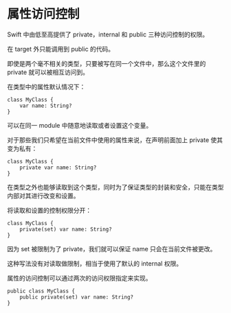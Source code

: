 # 属性访问控制

Swift 中由低至高提供了 private，internal 和 public 三种访问控制的权限。

在 target 外只能调用到 public 的代码。

即使是两个毫不相关的类型，只要被写在同一个文件中，那么这个文件里的 private 就可以被相互访问到。

在类型中的属性默认情况下：

	class MyClass {
	    var name: String?
	}
	
可以在同一 module 中随意地读取或者设置这个变量。

对于那些我们只希望在当前文件中使用的属性来说，在声明前面加上 private 使其变为私有：

	class MyClass {
	    private var name: String?
	}

在类型之外也能够读取到这个类型，同时为了保证类型的封装和安全，只能在类型内部对其进行改变和设置。

将读取和设置的控制权限分开：
 
	class MyClass {
	    private(set) var name: String?
	}
	
因为 set 被限制为了 private，我们就可以保证 name 只会在当前文件被更改。

这种写法没有对读取做限制，相当于使用了默认的 internal 权限。

属性的访问控制可以通过两次的访问权限指定来实现。

	public class MyClass {
	    public private(set) var name: String?
	}
	
	